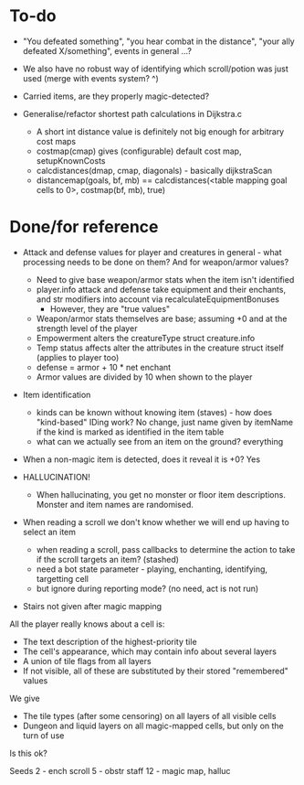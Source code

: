 # To-do

- "You defeated something", "you hear combat in the distance", "your ally defeated X/something", events in general ...?
- We also have no robust way of identifying which scroll/potion was just used (merge with events system? ^)
- Carried items, are they properly magic-detected?

- Generalise/refactor shortest path calculations in Dijkstra.c
	- A short int distance value is definitely not big enough for arbitrary cost maps
	- costmap(cmap) gives (configurable) default cost map, setupKnownCosts
	- calcdistances(dmap, cmap, diagonals) - basically dijkstraScan
	- distancemap(goals, bf, mb) == calcdistances(<table mapping goal cells to 0>, costmap(bf, mb), true)

# Done/for reference

- Attack and defense values for player and creatures in general - what processing needs to be done on them? And for weapon/armor values?
	- Need to give base weapon/armor stats when the item isn't identified
	- player.info attack and defense take equipment and their enchants, and str modifiers into account via recalculateEquipmentBonuses
		- However, they are "true values"
	- Weapon/armor stats themselves are base; assuming +0 and at the strength level of the player
	- Empowerment alters the creatureType struct creature.info
	- Temp status affects alter the attributes in the creature struct itself (applies to player too)
	- defense = armor + 10 * net enchant
	- Armor values are divided by 10 when shown to the player

- Item identification
	- kinds can be known without knowing item (staves) - how does "kind-based" IDing work?
		No change, just name given by itemName if the kind is marked as identified in the item table
	- what can we actually see from an item on the ground? everything

- When a non-magic item is detected, does it reveal it is +0? Yes
- HALLUCINATION!
	- When hallucinating, you get no monster or floor item descriptions. Monster and item names are randomised.

- When reading a scroll we don't know whether we will end up having to select an item
	- when reading a scroll, pass callbacks to determine the action to take if the scroll targets an item? (stashed)
	- need a bot state parameter - playing, enchanting, identifying, targetting cell
	- but ignore during reporting mode? (no need, act is not run)
- Stairs not given after magic mapping

All the player really knows about a cell is:

- The text description of the highest-priority tile
- The cell's appearance, which may contain info about several layers
- A union of tile flags from all layers
- If not visible, all of these are substituted by their stored "remembered" values

We give

- The tile types (after some censoring) on all layers of all visible cells
- Dungeon and liquid layers on all magic-mapped cells, but only on the turn of use

Is this ok?

Seeds
2 - ench scroll
5 - obstr staff
12 - magic map, halluc

